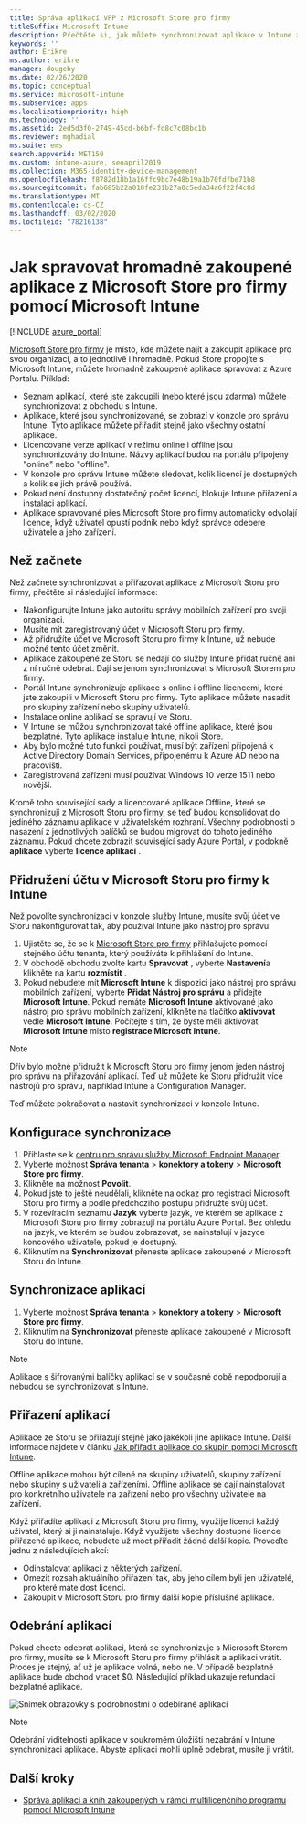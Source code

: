 ```yaml
---
title: Správa aplikací VPP z Microsoft Store pro firmy
titleSuffix: Microsoft Intune
description: Přečtěte si, jak můžete synchronizovat aplikace v Intune z Microsoft Store pro firmy.
keywords: ''
author: Erikre
ms.author: erikre
manager: dougeby
ms.date: 02/26/2020
ms.topic: conceptual
ms.service: microsoft-intune
ms.subservice: apps
ms.localizationpriority: high
ms.technology: ''
ms.assetid: 2ed5d3f0-2749-45cd-b6bf-fd8c7c08bc1b
ms.reviewer: mghadial
ms.suite: ems
search.appverid: MET150
ms.custom: intune-azure, seoapril2019
ms.collection: M365-identity-device-management
ms.openlocfilehash: f8782d18b1a16ffc9bc7e48b19a1b70fdfbe71b8
ms.sourcegitcommit: fab685b22a010fe231b27a0c5eda34a6f22f4c8d
ms.translationtype: MT
ms.contentlocale: cs-CZ
ms.lasthandoff: 03/02/2020
ms.locfileid: "78216138"
---
```

# <a name="how-to-manage-volume-purchased-apps-from-the-microsoft-store-for-business-with-microsoft-intune"></a>Jak spravovat hromadně zakoupené aplikace z Microsoft Store pro firmy pomocí Microsoft Intune

[!INCLUDE [azure_portal](../includes/azure_portal.md)]

[Microsoft Store pro firmy](https://www.microsoft.com/business-store) je místo, kde můžete najít a zakoupit aplikace pro svou organizaci, a to jednotlivě i hromadně. Pokud Store propojíte s Microsoft Intune, můžete hromadně zakoupené aplikace spravovat z Azure Portalu. Příklad:
* Seznam aplikací, které jste zakoupili (nebo které jsou zdarma) můžete synchronizovat z obchodu s Intune.
* Aplikace, které jsou synchronizované, se zobrazí v konzole pro správu Intune. Tyto aplikace můžete přiřadit stejně jako všechny ostatní aplikace.
* Licencované verze aplikací v režimu online i offline jsou synchronizovány do Intune. Názvy aplikací budou na portálu připojeny "online" nebo "offline".
* V konzole pro správu Intune můžete sledovat, kolik licencí je dostupných a kolik se jich právě používá.
* Pokud není dostupný dostatečný počet licencí, blokuje Intune přiřazení a instalaci aplikací.
* Aplikace spravované přes Microsoft Store pro firmy automaticky odvolají licence, když uživatel opustí podnik nebo když správce odebere uživatele a jeho zařízení.

## <a name="before-you-start"></a>Než začnete

Než začnete synchronizovat a přiřazovat aplikace z Microsoft Storu pro firmy, přečtěte si následující informace:

- Nakonfigurujte Intune jako autoritu správy mobilních zařízení pro svoji organizaci.
- Musíte mít zaregistrovaný účet v Microsoft Storu pro firmy.
- Až přidružíte účet ve Microsoft Storu pro firmy k Intune, už nebude možné tento účet změnit.
- Aplikace zakoupené ze Storu se nedají do služby Intune přidat ručně ani z ní ručně odebrat. Dají se jenom synchronizovat s Microsoft Storem pro firmy.
- Portál Intune synchronizuje aplikace s online i offline licencemi, které jste zakoupili v Microsoft Storu pro firmy. Tyto aplikace můžete nasadit pro skupiny zařízení nebo skupiny uživatelů. 
- Instalace online aplikací se spravují ve Storu.
- V Intune se můžou synchronizovat také offline aplikace, které jsou bezplatné. Tyto aplikace instaluje Intune, nikoli Store.
- Aby bylo možné tuto funkci používat, musí být zařízení připojená k Active Directory Domain Services, připojenému k Azure AD nebo na pracovišti.
- Zaregistrovaná zařízení musí používat Windows 10 verze 1511 nebo novější.

Kromě toho související sady a licencované aplikace Offline, které se synchronizují z Microsoft Storu pro firmy, se teď budou konsolidovat do jediného záznamu aplikace v uživatelském rozhraní. Všechny podrobnosti o nasazení z jednotlivých balíčků se budou migrovat do tohoto jediného záznamu. Pokud chcete zobrazit související sady Azure Portal, v podokně **aplikace** vyberte **licence aplikací** .

## <a name="associate-your-microsoft-store-for-business-account-with-intune"></a>Přidružení účtu v Microsoft Storu pro firmy k Intune
Než povolíte synchronizaci v konzole služby Intune, musíte svůj účet ve Storu nakonfigurovat tak, aby používal Intune jako nástroj pro správu:
1. Ujistěte se, že se k [Microsoft Store pro firmy](https://www.microsoft.com/business-store) přihlašujete pomocí stejného účtu tenanta, který používáte k přihlášení do Intune.
2. V obchodě obchodu zvolte kartu **Spravovat** , vyberte **Nastavení**a klikněte na kartu **rozmístit** .
3. Pokud nebudete mít **Microsoft Intune** k dispozici jako nástroj pro správu mobilních zařízení, vyberte **Přidat Nástroj pro správu** a přidejte **Microsoft Intune**. Pokud nemáte **Microsoft Intune** aktivované jako nástroj pro správu mobilních zařízení, klikněte na tlačítko **aktivovat** vedle **Microsoft Intune**. Počítejte s tím, že byste měli aktivovat **Microsoft Intune** místo **registrace Microsoft Intune**.

> [!NOTE]
> Dřív bylo možné přidružit k Microsoft Storu pro firmy jenom jeden nástroj pro správu na přiřazování aplikací. Teď už můžete ke Storu přidružit více nástrojů pro správu, například Intune a Configuration Manager. 

Teď můžete pokračovat a nastavit synchronizaci v konzole Intune.

## <a name="configure-synchronization"></a>Konfigurace synchronizace

1. Přihlaste se k [centru pro správu služby Microsoft Endpoint Manager](https://go.microsoft.com/fwlink/?linkid=2109431).
2. Vyberte možnost **Správa tenanta** > **konektory a tokeny** > **Microsoft Store pro firmy**.
3. Klikněte na možnost **Povolit**.
4. Pokud jste to ještě neudělali, klikněte na odkaz pro registraci Microsoft Storu pro firmy a podle předchozího postupu přidružte svůj účet.
5. V rozevíracím seznamu **Jazyk** vyberte jazyk, ve kterém se aplikace z Microsoft Storu pro firmy zobrazují na portálu Azure Portal. Bez ohledu na jazyk, ve kterém se budou zobrazovat, se nainstalují v jazyce koncového uživatele, pokud je dostupný.
6. Kliknutím na **Synchronizovat** přeneste aplikace zakoupené v Microsoft Storu do Intune.

## <a name="synchronize-apps"></a>Synchronizace aplikací

1. Vyberte možnost **Správa tenanta** > **konektory a tokeny** > **Microsoft Store pro firmy**.
2. Kliknutím na **Synchronizovat** přeneste aplikace zakoupené v Microsoft Storu do Intune.

> [!NOTE]
> Aplikace s šifrovanými balíčky aplikací se v současné době nepodporují a nebudou se synchronizovat s Intune.

## <a name="assign-apps"></a>Přiřazení aplikací

Aplikace ze Storu se přiřazují stejně jako jakékoli jiné aplikace Intune. Další informace najdete v článku [Jak přiřadit aplikace do skupin pomocí Microsoft Intune](apps-deploy.md). 

Offline aplikace mohou být cílené na skupiny uživatelů, skupiny zařízení nebo skupiny s uživateli a zařízeními.
Offline aplikace se dají nainstalovat pro konkrétního uživatele na zařízení nebo pro všechny uživatele na zařízení. 


Když přiřadíte aplikaci z Microsoft Storu pro firmy, využije licenci každý uživatel, který si ji nainstaluje. Když využijete všechny dostupné licence přiřazené aplikace, nebudete už moct přiřadit žádné další kopie. Proveďte jednu z následujících akcí:
* Odinstalovat aplikaci z některých zařízení.
* Omezit rozsah aktuálního přiřazení tak, aby jeho cílem byli jen uživatelé, pro které máte dost licencí.
* Zakoupit v Microsoft Storu pro firmy další kopie příslušné aplikace.

## <a name="remove-apps"></a>Odebrání aplikací

Pokud chcete odebrat aplikaci, která se synchronizuje s Microsoft Storem pro firmy, musíte se k Microsoft Storu pro firmy přihlásit a aplikaci vrátit. Proces je stejný, ať už je aplikace volná, nebo ne. V případě bezplatné aplikace bude obchod vracet $0. Následující příklad ukazuje refundaci bezplatné aplikace. 

![Snímek obrazovky s podrobnostmi o odebírané aplikaci](./media/windows-store-for-business/microsoft-store-for-business-01.png)

> [!NOTE]
> Odebrání viditelnosti aplikace v soukromém úložišti nezabrání v Intune synchronizaci aplikace. Abyste aplikaci mohli úplně odebrat, musíte ji vrátit.

## <a name="next-steps"></a>Další kroky

- [Správa aplikací a knih zakoupených v rámci multilicenčního programu pomocí Microsoft Intune](../vpp-apps.md)
